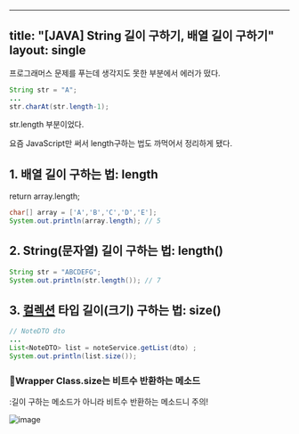 
---
title: "[JAVA] String 길이 구하기, 배열 길이 구하기"
layout: single
---

프로그래머스 문제를 푸는데 생각지도 못한 부분에서 에러가 떴다.

```java
String str = "A";
...
str.charAt(str.length-1);
```

str.length 부분이었다. 

요즘 JavaScript만 써서 length구하는 법도 까먹어서 정리하게 됐다.

## 1. 배열 길이 구하는 법: length

return array.length;

```java
char[] array = ['A','B','C','D','E'];
System.out.println(array.length); // 5
```

## 2. String(문자열) 길이 구하는 법: length()

```java
String str = "ABCDEFG";
System.out.println(str.length()); // 7
```

## 3. [컬렉션](https://docs.oracle.com/en/java/javase/11/docs/api/java.base/java/util/Collection.html) 타입 길이(크기) 구하는 법: size()

```java
// NoteDTO dto
...
List<NoteDTO> list = noteService.getList(dto) ;
System.out.println(list.size());
```

### 🚫Wrapper Class.size는 비트수 반환하는 메소드

:길이 구하는 메소드가 아니라 비트수 반환하는 메소드니 주의!

![image](https://user-images.githubusercontent.com/58998646/140760199-f7ab28b4-3971-4f4e-9282-6498969c297c.png)
